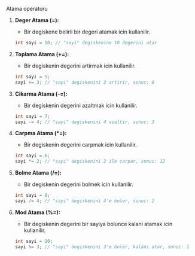 Atama operatoru

1. **Deger Atama (=):**
    - Bir degiskene belirli bir degeri atamak icin kullanilir.
   ```java
   int sayi = 10; // "sayi" degiskenine 10 degerini atar
   ```

2. **Toplama Atama (+=):**
    - Bir degiskenin degerini artirmak icin kullanilir.
   ```java
   int sayi = 5;
   sayi += 3; // "sayi" degiskenini 3 artirir, sonuc: 8
   ```

3. **Cikarma Atama (-=):**
    - Bir degiskenin degerini azaltmak icin kullanilir.
   ```java
   int sayi = 7;
   sayi -= 4; // "sayi" degiskenini 4 azaltir, sonuc: 3
   ```

4. **Carpma Atama (*=):**
    - Bir degiskenin degerini carpmak icin kullanilir.
   ```java
   int sayi = 6;
   sayi *= 2; // "sayi" degiskenini 2 ile carpar, sonuc: 12
   ```

5. **Bolme Atama (/=):**
    - Bir degiskenin degerini bolmek icin kullanilir.
   ```java
   int sayi = 8;
   sayi /= 4; // "sayi" degiskenini 4'e boler, sonuc: 2
   ```

6. **Mod Atama (%=):**
    - Bir degiskenin degerini bir sayiya bolunce kalani atamak icin kullanilir.
   ```java
   int sayi = 10;
   sayi %= 3; // "sayi" degiskenini 3'e boler, kalani atar, sonuc: 1
   ```